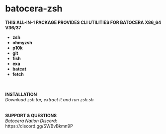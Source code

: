 # batocera-zsh
<b>THIS ALL-IN-1 PACKAGE PROVIDES CLI UTILITIES FOR BATOCERA X86_64 V36/37
- zsh 
- ohmyzsh
- p10k 
- git 
- fish 
- exa
- batcat 
- fetch 
<br>
<br>
<b>INSTALLATION</b> <br>
</b><i>Download zsh.tar, extract it and run zsh.sh</font></b></i><br>
<br>
<br>
<b>SUPPORT & QUESTIONS</b> <br> 
<i>Batocera Nation Discord:</i><br>
https://discord.gg/SWBvBkmn9P
